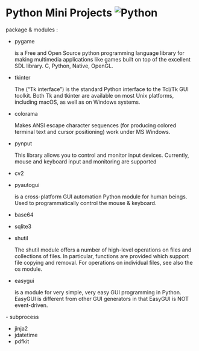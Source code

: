 # Python Mini Projects ![Python](https://img.shields.io/badge/python-3670A0?style=for-the-badge&logo=python&logoColor=ffdd54) 
package & modules : 
- pygame
  <p>is a Free and Open Source python programming language library for making multimedia applications like games built on top of the excellent SDL library. C,        Python, Native, OpenGL.</p>
- tkinter
  <p>The (“Tk interface”) is the standard Python interface to the Tcl/Tk GUI toolkit. Both Tk and tkinter are available on most Unix platforms, including macOS, as well   as on Windows systems.</p>
- colorama
  <p>Makes ANSI escape character sequences (for producing colored terminal text and cursor positioning) work under MS Windows.</p>
- pynput
  <p>This library allows you to control and monitor input devices. Currently, mouse and keyboard input and monitoring are supported</p>
- cv2
    <p></p>
- pyautogui
  <p>is a cross-platform GUI automation Python module for human beings. Used to programmatically control the mouse & keyboard.</p>
- base64
    
- sqlite3
- shutil
  <p>The shutil module offers a number of high-level operations on files and collections of files. In particular, functions are provided which support file copying and removal. For operations on individual files, see also the os module.</p>
- easygui
  <p>is a module for very simple, very easy GUI programming in Python. EasyGUI is different from other GUI generators in that EasyGUI is NOT event-driven.
</p>
- subprocess

- jinja2
- jdatetime
- pdfkit
